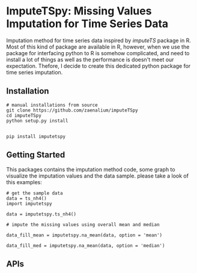 # ImputeTSpy: Missing Values Imputation for Time Series Data

Imputation method for time series data inspired by *imputeTS* package in R. Most of this kind of package are available in R, however, when we use the package for interfacing python to R is somehow complicated, and need to install a lot of things as well as the performance is doesn't meet our expectation. Thefore, I decide to create this dedicated python package for time series imputation.

## Installation

```
# manual installations from source
git clone https://github.com/zaenalium/imputeTSpy
cd imputeTSpy
python setup.py install
```

```

pip install imputetspy

```

## Getting Started

This packages contains the imputation method code, some graph to visualize the imputation values and the data sample. please take a look of this examples:

```
# get the sample data
data = ts_nh4()
import imputetspy

data = imputetspy.ts_nh4()

# impute the missing values using overall mean and median

data_fill_mean = imputetspy.na_mean(data, option = 'mean')

data_fill_med = imputetspy.na_mean(data, option = 'median')

```

## APIs

